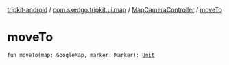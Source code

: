 [tripkit-android](../../index.md) / [com.skedgo.tripkit.ui.map](../index.md) / [MapCameraController](index.md) / [moveTo](./move-to.md)

# moveTo

`fun moveTo(map: GoogleMap, marker: Marker): `[`Unit`](https://kotlinlang.org/api/latest/jvm/stdlib/kotlin/-unit/index.html)